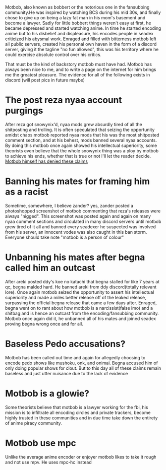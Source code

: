 Motbob, also known as bobbert or the notorious one in the fansubbing community.He was inspired by watching BCS during his mid 30s, and finally chose to give up on being a lazy fat man in his mom's basement and become a lawyer. Sadly for little bobbert things weren't easy at first, he became depressed and started watching anime. In time he started encoding anime but to his disbelief and displeasure, his encodes people in seadex criticized his abysmal work. Enraged and filled with bitterness motbob left all public servers, created his personal own haven in the form of a discord server, giving it the tagline "no fun allowed", this was his territory where he could exercise absolute control over his critics.

That must be the kind of backstory motbob must have had. Motbob has always been nice to me, and to write a page on the internet for him brings me the greatest pleasure. The evidence for all of the following exists in discord (will post pics in future maybe)

# The post reza nyaa account purgings

After reza got snowynix'd, nyaa mods grew absurdly tired of all the shitposting and trolling. It is often speculated that seizing the opportunity amidst chaos motbob reported nyaa mods that his was the most shitposted comment section, and at his behest, mods banned several nyaa accounts. By doing this motbob once again showed his intellectual superiority, some theorists even believe that the whole snowynix thing was a ploy by motbob to achieve his ends, whether that is true or not I'll let the reader decide. [Motbob himself has denied these claims](https://github.com/snackbxx/thelore/pull/27#issuecomment-1666966783)

# Banning his mates for framing him as a racist

Sometime, somewhere, I believe zander? yes, zander posted a photoshopped screenshot of motbob commenting that reza's releases were always "nigged". This screenshot was posted again and again on many nyaa comment sections and circulated in many discord servers until motbob grew tired of it all and banned every seadexer he suspected was involved from his server, an innocent vodes was also caught in this ban storm. Everyone should take note "motbob is a person of colour"


# Unbanning his mates after begna called him an outcast

After areki posted ddy's koe no katachi that begna stalled for like 7 years at qc, begna malded hard. He banned areki from ddy discord(totally relevant lore). Once again motbob seized the opportunity to assert his intellectual superiority and made a miles better release off of the leaked release, surpassing the official begna release that came a few days after. Enraged, begna went on to rant about how motbob is a narcissist(false imo) and a shitbag and is hence an outcast from the encoding/fansubbing community.
Motbob once again did it, he unbanned all of his mates and joined seadex proving begna wrong once and for all.

# Baseless Pedo accusations?

Motbob has been called out time and again for allegedly choosing to encode pedo shows like mushoku, onk, and onimai. Begna accused him of only doing popular shows for clout. But to this day all of these claims remain baseless and just utter nuisance due to the lack of evidence

# Motbob is a glowie?

Some theorists believe that motbob is a lawyer working for the fbi, his mission is to infiltrate all encoding circles and private trackers, become highly trusted in these communities and in due time take down the entirety of anime piracy community.

# Motbob use mpc

Unlike the average anime encoder or enjoyer motbob likes to take it rough and not use mpv. He uses mpc-hc instead

